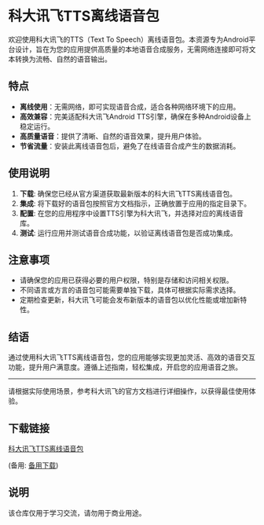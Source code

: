 # 科大讯飞TTS离线语音包

欢迎使用科大讯飞的TTS（Text To Speech）离线语音包。本资源专为Android平台设计，旨在为您的应用提供高质量的本地语音合成服务，无需网络连接即可将文本转换为流畅、自然的语音输出。

## 特点

- **离线使用**：无需网络，即可实现语音合成，适合各种网络环境下的应用。
- **高效兼容**：完美适配科大讯飞Android TTS引擎，确保在多种Android设备上稳定运行。
- **高质量语音**：提供了清晰、自然的语音效果，提升用户体验。
- **节省流量**：安装此离线语音包后，避免了在线语音合成产生的数据消耗。

## 使用说明

1. **下载**: 确保您已经从官方渠道获取最新版本的科大讯飞TTS离线语音包。
2. **集成**: 将下载好的语音包按照官方文档指示，正确放置于应用的指定目录下。
3. **配置**: 在您的应用程序中设置TTS引擎为科大讯飞，并选择对应的离线语音库。
4. **测试**: 运行应用并测试语音合成功能，以验证离线语音包是否成功集成。

## 注意事项

- 请确保您的应用已获得必要的用户权限，特别是存储和访问相关权限。
- 不同语言或方言的语音包可能需要单独下载，具体可根据实际需求选择。
- 定期检查更新，科大讯飞可能会发布新版本的语音包以优化性能或增加新特性。

## 结语

通过使用科大讯飞TTS离线语音包，您的应用能够实现更加灵活、高效的语音交互功能，提升用户满意度。遵循上述指南，轻松集成，开启您的应用语音之旅。

---

请根据实际使用场景，参考科大讯飞的官方文档进行详细操作，以获得最佳使用体验。

## 下载链接
[科大讯飞TTS离线语音包](https://pan.quark.cn/s/e2caca81aee2) 

(备用: [备用下载](https://pan.baidu.com/s/1r9YMQ3FLN25aj3vFxzqpNg?pwd=1234))

## 说明

该仓库仅用于学习交流，请勿用于商业用途。
